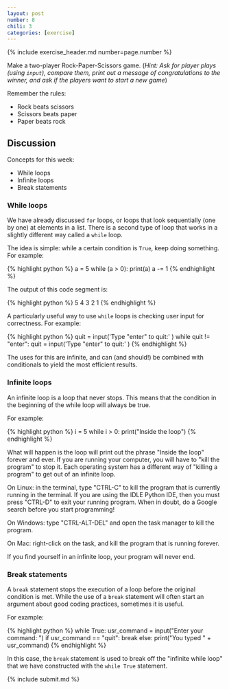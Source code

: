```yaml
---
layout: post
number: 8
chili: 3
categories: [exercise]
---
```


{% include exercise_header.md number=page.number %}

Make a two-player Rock-Paper-Scissors game. (_Hint: Ask for player plays (using `input`), compare them, print out a message of congratulations to the winner, and ask if the players want to start a new game_)

Remember the rules: 

* Rock beats scissors
* Scissors beats paper
* Paper beats rock

## Discussion

Concepts for this week:

* While loops
* Infinite loops
* Break statements

### While loops

We have already discussed `for` loops, or loops that look sequentially (one by one) at elements in a list. There is a second type of loop that works in a slightly different way called a `while` loop. 

The idea is simple: while a certain condition is `True`, keep doing something. For example: 

{% highlight python %}
  a = 5
  while (a > 0):
    print(a)
    a -= 1
{% endhighlight %}

The output of this code segment is: 

{% highlight python %}
  5
  4
  3
  2
  1
{% endhighlight %}

A particularly useful way to use `while` loops is checking user input for correctness. For example: 

{% highlight python %}
  quit = input('Type "enter" to quit:' )
  while quit != "enter":
    quit = input('Type "enter" to quit:' )
{% endhighlight %}

The uses for this are infinite, and can (and should!) be combined with conditionals to yield the most efficient results. 

### Infinite loops

An infinite loop is a loop that never stops. This means that the condition in the beginning of the while loop will always be true. 

For example: 

{% highlight python %}
  i = 5
  while i > 0:
    print("Inside the loop")
{% endhighlight %} 

What will happen is the loop will print out the phrase "Inside the loop" forever and ever. If you are running your computer, you will have to "kill the program" to stop it. Each operating system has a different way of "killing a program" to get out of an infinite loop. 

On Linux: in the terminal, type "CTRL-C" to kill the program that is currently running in the terminal. If you are using the IDLE Python IDE, then you must press "CTRL-D" to exit your running program. When in doubt, do a Google search before you start programming!

On Windows: type "CTRL-ALT-DEL" and open the task manager to kill the program. 

On Mac: right-click on the task, and kill the program that is running forever.

If you find yourself in an infinite loop, your program will never end.

### Break statements

A `break` statement stops the execution of a loop before the original condition is met. While the use of a `break` statement will often start an argument about good coding practices, sometimes it is useful. 

For example: 

{% highlight python %}
  while True: 
    usr_command = input("Enter your command: ")
    if usr_command == "quit":
      break
    else: 
      print("You typed " + usr_command)
{% endhighlight %}

In this case, the `break` statement is used to break off the "infinite while loop" that we have constructed with the `while True` statement.

{% include submit.md %}
